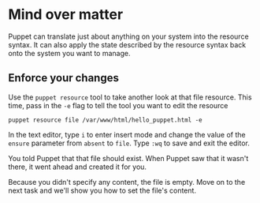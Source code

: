 # Mind over matter

Puppet can translate just about anything on your system into the resource
syntax. It can also apply the state described by the resource syntax back
onto the system you want to manage.

## Enforce your changes

Use the `puppet resource` tool to take another look at that file resource. This
time, pass in the `-e` flag to tell the tool you want to edit the resource

    puppet resource file /var/www/html/hello_puppet.html -e

In the text editor, type `i` to enter insert mode and change the value of the
`ensure` parameter from `absent` to `file`. Type `:wq` to save and exit the
editor.

You told Puppet that that file should exist. When Puppet saw that it wasn't
there, it went ahead and created it for you.

Because you didn't specify any content, the file is empty. Move on to the next
task and we'll show you how to set the file's content.

